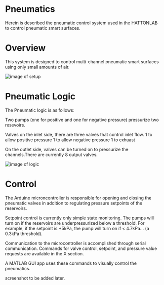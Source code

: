 # Pneumatics
Herein is described the pneumatic control system used in the HATTONLAB to control pneumatic smart surfaces.

# Overview
This system is designed to control multi-channel pneumatic smart surfaces using only small amounts of air.


![image of setup](https://github.com/sitruklaq/Pneumatics/blob/master/Images/Jan%2021%202020/bigpneumatics.png)

# Pneumatic Logic

The Pneumatic logic is as follows:

Two pumps (one for positive and one for negative pressure) pressurize two resevoirs. 

Valves
on the inlet side, there are three valves that control inlet flow.
1 to allow positive pressure
1 to allow negative pressure
1 to exhuast

On the outlet side, valves can be turned on to pressurize the channels.There are currently 8 output valves.

![image of logic](https://github.com/sitruklaq/Pneumatics/blob/master/Images/Jan%2021%202020/pressuresetup.png)

# Control

The Arduino microncontroller is responsible for opening and closing the pneumatic valves in addition to regulating pressure setpoints of the reservoirs. 

Setpoint control is currently only simple state monitoring. The pumps will turn on if the reservoirs are underpressurized below a threshold. For example, if the setpoint is +5kPa, the pump will turn on if < 4.7kPa... (a 0.3kPa threshold).

Communication to the microcontroller is accomplished through serial communication. Commands for valve control, setpoint, and pressure value requests are available in the X section.

A MATLAB GUI app uses these commands to visually control the pneumatics.

screenshot to be added later.




